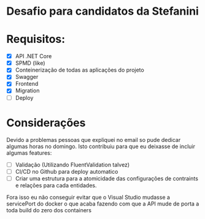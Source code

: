 # Desafio para candidatos da Stefanini

# Requisitos:

- [x] API .NET Core
- [x] SPMD (like)
- [x] Conteinerização de todas as aplicações do projeto
- [x] Swagger
- [x] Frontend
- [x] Migration
- [ ] Deploy

# Considerações

Devido a problemas pessoas que expliquei no email so pude dedicar algumas horas no domingo. Isto contribuiu para que eu deixasse de incluir algumas features:

- [ ] Validação (Utilizando FluentValidation talvez)
- [ ] CI/CD no Github para deploy automatico
- [ ] Criar uma estrutura para a atomicidade das configurações de contraints e relações para cada entidades.

Fora isso eu não conseguir evitar que o Visual Studio mudasse a servicePort do docker o que acaba fazendo com que a API mude de porta a toda build do zero dos containers
